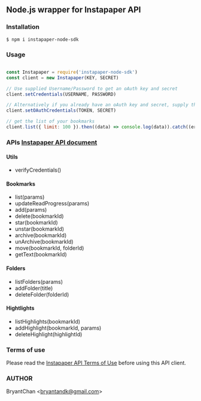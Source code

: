 ## Node.js wrapper for Instapaper API

### Installation
```
$ npm i instapaper-node-sdk
```

### Usage
```javascript

const Instapaper = require('instapaper-node-sdk')
const client = new Instapaper(KEY, SECRET)

// Use supplied Username/Password to get an oAuth key and secret
client.setCredentials(USERNAME, PASSWORD)

// Alternatively if you already have an oAuth key and secret, supply them directly to the client
client.setOAuthCredentials(TOKEN, SECRET)

// get the list of your bookmarks
client.list({ limit: 100 }).then((data) => console.log(data)).catch((err) => console.log(err))

```

### APIs [Instapaper API document](https://www.instapaper.com/api/full)
#### Utils
- verifyCredentials()
#### Bookmarks
- list(params)
- updateReadProgress(params)
- add(params)
- delete(bookmarkId)
- star(bookmarkId)
- unstar(bookmarkId)
- archive(bookmarkId)
- unArchive(bookmarkId)
- move(bookmarkId, folderId)
- getText(bookmarkId)

#### Folders
- listFolders(params)
- addFolder(title)
- deleteFolder(folderId)

#### Hightlights
- listHighlights(bookmarkId)
- addHighlight(bookmarkId, params)
- deleteHighlight(highlightId)


### Terms of use
Please read the [Instapaper API Terms of Use](https://www.instapaper.com/api/terms) before using this API client.

### AUTHOR
BryantChan <<bryantandk@gmail.com>>
